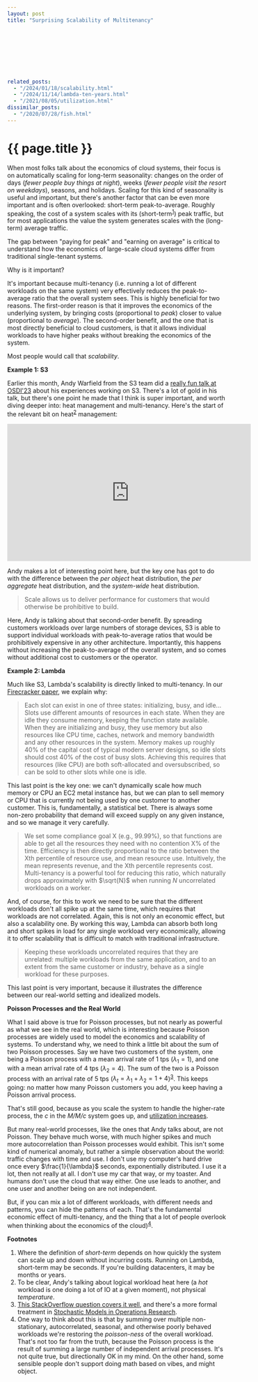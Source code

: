 ```yaml
---
layout: post
title: "Surprising Scalability of Multitenancy"









related_posts:
  - "/2024/01/18/scalability.html"
  - "/2024/11/14/lambda-ten-years.html"
  - "/2021/08/05/utilization.html"
dissimilar_posts:
  - "/2020/07/28/fish.html"
---
```

{{ page.title }}
================

<p class="meta"></p>


<script>
  MathJax = {
    tex: {inlineMath: [['$', '$'], ['\\(', '\\)']]}
  };
</script>
<script id="MathJax-script" async src="https://cdn.jsdelivr.net/npm/mathjax@3/es5/tex-mml-chtml.js"></script>

When most folks talk about the economics of cloud systems, their focus is on automatically scaling for long-term seasonality: changes on the order of days (*fewer people buy things at night*), weeks (*fewer people visit the resort on weekdays*), seasons, and holidays. Scaling for this kind of seasonality is useful and important, but there's another factor that can be even more important and is often overlooked: short-term peak-to-average. Roughly speaking, the cost of a system scales with its (short-term<sup>[1](#foot1)</sup>) peak traffic, but for most applications the value the system generates scales with the (long-term) average traffic.

The gap between "paying for peak" and "earning on average" is critical to understand how the economics of large-scale cloud systems differ from traditional single-tenant systems.

Why is it important? 

It's important because multi-tenancy (i.e. running a lot of different workloads on the same system) very effectively reduces the peak-to-average ratio that the overall system sees. This is highly beneficial for two reasons. The first-order reason is that it improves the economics of the underlying system, by bringing costs (proportional to *peak*) closer to value (proportional to *average*). The second-order benefit, and the one that is most directly beneficial to cloud customers, is that it allows individual workloads to have higher peaks without breaking the economics of the system.

Most people would call that *scalability*.

**Example 1: S3**

Earlier this month, Andy Warfield from the S3 team did a [really fun talk at OSDI'23](https://www.youtube.com/watch?v=sc3J4McebHE&t=1282s) about his experiences working on S3. There's a lot of gold in his talk, but there's one point he made that I think is super important, and worth diving deeper into: heat management and multi-tenancy. Here's the start of the relevant bit on heat<sup>[2](#foot2)</sup> management:

<iframe width="560" height="315" src="https://www.youtube-nocookie.com/embed/sc3J4McebHE?start=1282" title="YouTube video player" frameborder="0" allow="accelerometer; autoplay; clipboard-write; encrypted-media; gyroscope; picture-in-picture; web-share" allowfullscreen></iframe>

Andy makes a lot of interesting point here, but the key one has got to do with the difference between the *per object* heat distribution, the *per aggregate* heat distribution, and the *system-wide* heat distribution.

> Scale allows us to deliver performance for customers that would otherwise be prohibitive to build.

Here, Andy is talking about that second-order benefit. By spreading customers workloads over large numbers of storage devices, S3 is able to support individual workloads with peak-to-average ratios that would be prohibitively expensive in any other architecture. Importantly, this happens without increasing the peak-to-average of the overall system, and so comes without additional cost to customers or the operator.

**Example 2: Lambda**

Much like S3, Lambda's scalability is directly linked to multi-tenancy. In our [Firecracker paper](https://www.usenix.org/system/files/nsdi20-paper-agache.pdf), we explain why:

> Each slot can exist in one of three states: initializing, busy,
and idle... Slots use different amounts
of resources in each state. When they are idle they consume
memory, keeping the function state available. When they are
initializing and busy, they use memory but also resources like
CPU time, caches, network and memory bandwidth and any
other resources in the system. Memory makes up roughly
40% of the capital cost of typical modern server designs, so
idle slots should cost 40% of the cost of busy slots. Achieving
this requires that resources (like CPU) are both soft-allocated
and oversubscribed, so can be sold to other slots while one is
idle.

This last point is the key one: we can't dynamically scale how much memory or CPU an EC2 metal instance has, but we can plan to sell memory or CPU that is currently not being used by one customer to another customer. This is, fundamentally, a statistical bet. There is always some non-zero probability that demand will exceed supply on any given instance, and so we manage it very carefully.

> We set some compliance goal X (e.g., 99.99%), so that functions
are able to get all the resources they need with no contention
X% of the time. Efficiency is then directly proportional to the
ratio between the Xth percentile of resource use, and mean
resource use. Intuitively, the mean represents revenue, and the
Xth percentile represents cost. Multi-tenancy is a powerful
tool for reducing this ratio, which naturally drops approximately with $\sqrt{N}$ when running $N$ uncorrelated workloads on
a worker.

And, of course, for this to work we need to be sure that the different workloads don't all spike up at the same time, which requires that workloads are not correlated. Again, this is not only an economic effect, but also a scalability one. By working this way, Lambda can absorb both long and short spikes in load for any single workload very economically, allowing it to offer scalability that is difficult to match with traditional infrastructure.

> Keeping these workloads uncorrelated requires that
they are unrelated: multiple workloads from the same application, and to an extent from the same customer or industry,
behave as a single workload for these purposes.

This last point is very important, because it illustrates the difference between our real-world setting and idealized models.

**Poisson Processes and the Real World**

What I said above is true for Poisson processes, but not nearly as powerful as what we see in the real world, which is interesting because Poisson processes are widely used to model the economics and scalability of systems. To understand why, we need to think a little bit about the sum of two Poisson processes. Say we have two customers of the system, one being a Poisson process with a mean arrival rate of 1 tps ($\lambda_1 = 1$), and one with a mean arrival rate of 4 tps ($\lambda_2 = 4$). The sum of the two is a Poisson process with an arrival rate of 5 tps ($\lambda_t = \lambda_1 + \lambda_2 = 1 + 4$)<sup>[3](#foot3)</sup>. This keeps going: no matter how many Poisson customers you add, you keep having a Poisson arrival process.

That's still good, because as you scale the system to handle the higher-rate process, the $c$ in the *M/M/c* system goes up, and [utilization increases](https://brooker.co.za/blog/2020/08/06/erlang.html).

But many real-world processes, like the ones that Andy talks about, are not Poisson. They behave much worse, with much higher spikes and much more autocorrelation than Poisson processes would exhibit. This isn't some kind of numerical anomaly, but rather a simple observation about the world: traffic changes with time and use. I don't use my computer's hard drive once every $\frac{1}{\lambda}$ seconds, exponentially distributed. I use it a lot, then not really at all. I don't use my car that way, or my toaster. And humans don't use the cloud that way either. One use leads to another, and one user and another being on are not independent.

But, if you can mix a lot of different workloads, with different needs and patterns, you can hide the patterns of each. That's the fundamental economic effect of multi-tenancy, and the thing that a lot of people overlook when thinking about the economics of the cloud)<sup>[4](#foot4)</sup>.

**Footnotes**

1. <a name="foot1"></a> Where the definition of *short-term* depends on how quickly the system can scale up and down without incurring costs. Running on Lambda, short-term may be seconds. If you're building datacenters, it may be months or years.
2. <a name="foot2"></a> To be clear, Andy's talking about logical workload heat here (a *hot* workload is one doing a lot of IO at a given moment), not physical *temperature*.
3. <a name="foot3"></a> [This StackOverflow question covers it well](https://math.stackexchange.com/questions/4446957/prove-sum-of-two-independent-poisson-processes-is-another-poisson-process), and there's a more formal treatment in [Stochastic Models in Operations Research](https://www.amazon.com/Stochastic-Models-Operations-Research-Vol/dp/0486432599).
4. <a name="foot4"></a> One way to think about this is that by summing over multiple non-stationary, autocorrelated, seasonal, and otherwise poorly behaved workloads we're restoring the *poisson-ness* of the overall workload. That's not too far from the truth, because the Poisson process is the result of summing a large number of independent arrival processes. It's not quite true, but directionally OK in my mind. On the other hand, some sensible people don't support doing math based on vibes, and might object.